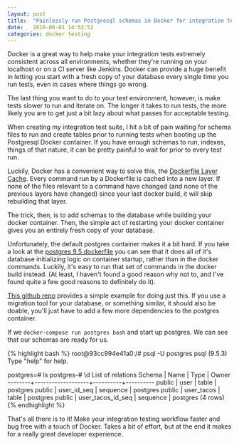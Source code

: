 ```yaml
---
layout: post
title:  "Painlessly run Postgresql schemas in Docker for integration testing"
date:   2016-06-01 14:52:52
categories: docker testing
---
```

Docker is a great way to help make your integration tests extremely consistent
across all environments, whether they're running on your localhost or on a CI
server like Jenkins. Docker can provide a huge benefit in letting you start
with a fresh copy of your database every single time you run tests, even in
cases where things go wrong.

The last thing you want to do to your test environment, however, is make tests slower to run and iterate
on. The longer it takes to run tests, the more likely you are to get just a bit
lazy about what passes for acceptable testing.

When creating my integration test suite, I hit a bit of pain waiting for schema
files to run and create tables prior to running tests when booting up
the Postgresql Docker container. If you have enough schemas to run, indexes, things
of that nature, it can be pretty painful to wait for prior to every test run.

Luckily, Docker has a convenient way to solve this, the [Dockerfile Layer Cache][docker-cache].
Every command run by a Dockerfile is cached into a new layer. If none of the files
relevant to a command have changed (and none of the previous layers have changed)
since your last docker build, it will skip rebuilding that layer.

The trick, then, is to add schemas to the database while building your docker container.
Then, the simple act of restarting your docker container gives you an entirely
fresh copy of your database.

Unfortunately, the default postgres container makes it a bit hard. If you take
a look at the [postgres 9.5 dockerfile][default-dockerfile] you can see that it
does all of it's database initializing logic on container startup, rather than
in the docker commands. Luckily, it's easy to run that set of commands in the
docker build instead. (At least, I haven't found a good reason why not to, and I've
found quite a few good reasons to definitely do it).

[This github repo][example] provides a simple example for doing just this. If you
use a migration tool for your database, or something similar, it should also be doable,
you'll just have to add a few more dependencies to the postgres container.

If we `docker-compose run postgres bash` and start up postgres. We can see that
our schemas are ready for us.

{% highlight bash %}
root@93cc994e41a0:/# psql -U postgres
psql (9.5.3)
Type "help" for help.

postgres=# ls
postgres-# \d
                List of relations
 Schema |       Name        |   Type   |  Owner
--------+-------------------+----------+----------
 public | user              | table    | postgres
 public | user_id_seq       | sequence | postgres
 public | user_tacos        | table    | postgres
 public | user_tacos_id_seq | sequence | postgres
(4 rows)
{% endhighlight %}

That's all there is to it! Make your integration testing workflow faster and
bug free with a touch of Docker. Takes a bit of effort, but at the end it makes
for a really great developer experience.

[docker-cache]: https://docs.docker.com/engine/userguide/eng-image/dockerfile_best-practices/#build-cache
[example]: https://github.com/bpicolo/postgres-docker-layer-cache-schemas
[default-dockerfile]: https://github.com/docker-library/postgres/blob/04b1d366d51a942b88fff6c62943f92c7c38d9b6/9.5/Dockerfile
